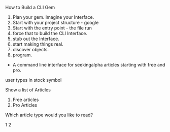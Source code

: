 How to Build a CLI Gem
1. Plan your gem. Imagine your Interface.
2. Start with your project structure - google
3. Start with the entry point - the file run
4. force that to build the CLI Interface.
5. stub out the Interface.
6. start making things real.
7. discover objects.
8. program.



- A command line interface for seekingalpha articles starting with free and pro.

user types in stock symbol

Show a list of Articles

  1. Free articles
  2. Pro Articles

Which article type would you like to read?

  1
  2